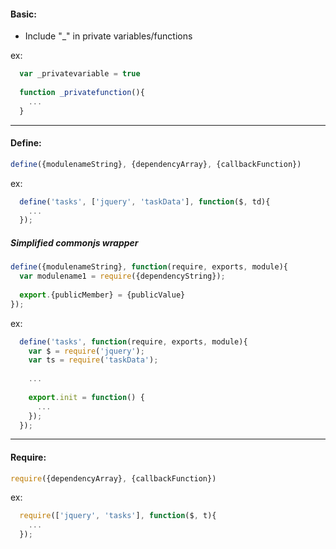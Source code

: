 #### Basic:

* Include "_" in private variables/functions

ex:
```javascript
  var _privatevariable = true
  
  function _privatefunction(){
    ...
  }
```

---

#### Define:

```javascript
define({modulenameString}, {dependencyArray}, {callbackFunction})
```

ex:
```javascript
  define('tasks', ['jquery', 'taskData'], function($, td){
    ...
  });
```

##### Simplified commonjs wrapper
```javascript
define({modulenameString}, function(require, exports, module){
  var modulename1 = require({dependencyString});
  
  export.{publicMember} = {publicValue}
});
```

ex:
```javascript
  define('tasks', function(require, exports, module){
    var $ = require('jquery');
    var ts = require('taskData');
    
    ...
    
    export.init = function() {
      ...
    });
  });
```

---

#### Require:
```javascript
require({dependencyArray}, {callbackFunction})
```

ex:
```javascript
  require(['jquery', 'tasks'], function($, t){
    ...
  });
```
